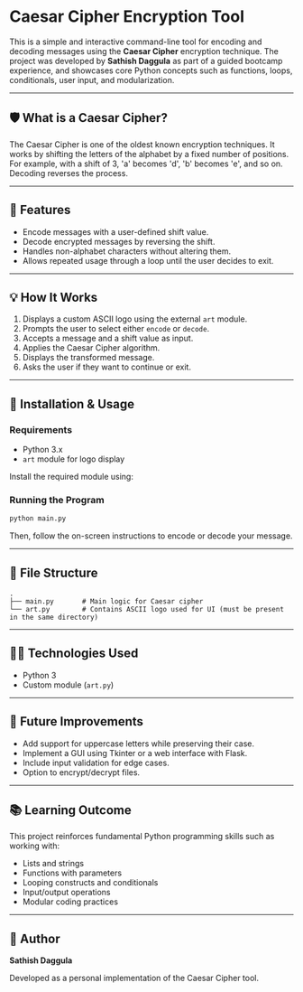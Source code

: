 # Caesar Cipher Encryption Tool

This is a simple and interactive command-line tool for encoding and decoding messages using the **Caesar Cipher** encryption technique. The project was developed by **Sathish Daggula** as part of a guided bootcamp experience, and showcases core Python concepts such as functions, loops, conditionals, user input, and modularization.

---

## 🛡️ What is a Caesar Cipher?

The Caesar Cipher is one of the oldest known encryption techniques. It works by shifting the letters of the alphabet by a fixed number of positions. For example, with a shift of 3, 'a' becomes 'd', 'b' becomes 'e', and so on. Decoding reverses the process.

---

## 📄 Features

* Encode messages with a user-defined shift value.
* Decode encrypted messages by reversing the shift.
* Handles non-alphabet characters without altering them.
* Allows repeated usage through a loop until the user decides to exit.

---

## 💡 How It Works

1. Displays a custom ASCII logo using the external `art` module.
2. Prompts the user to select either `encode` or `decode`.
3. Accepts a message and a shift value as input.
4. Applies the Caesar Cipher algorithm.
5. Displays the transformed message.
6. Asks the user if they want to continue or exit.

---

## 🔧 Installation & Usage

### Requirements

* Python 3.x
* `art` module for logo display

Install the required module using:


### Running the Program

```bash
python main.py
```

Then, follow the on-screen instructions to encode or decode your message.

---

## 📁 File Structure

```text
.
├── main.py       # Main logic for Caesar cipher
└── art.py        # Contains ASCII logo used for UI (must be present in the same directory)
```

---

## 🧑‍💻 Technologies Used

* Python 3
* Custom module (`art.py`)

---

## 🚀 Future Improvements

* Add support for uppercase letters while preserving their case.
* Implement a GUI using Tkinter or a web interface with Flask.
* Include input validation for edge cases.
* Option to encrypt/decrypt files.

---

## 📚 Learning Outcome

This project reinforces fundamental Python programming skills such as working with:

* Lists and strings
* Functions with parameters
* Looping constructs and conditionals
* Input/output operations
* Modular coding practices

---

## 📄 Author

**Sathish Daggula**

Developed as a personal implementation of the Caesar Cipher tool.
